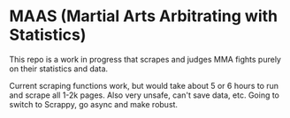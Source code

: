 # MAAS (Martial Arts Arbitrating with Statistics)

This repo is a work in progress that scrapes and judges MMA fights purely on their statistics and data.

Current scraping functions work, but would take about 5 or 6 hours to run and scrape all 1-2k pages. Also very unsafe, can't save data, etc. Going to switch to Scrappy, go async and make robust.
